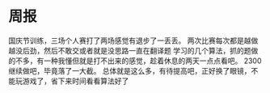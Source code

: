 # 周报
国庆节训练，三场个人赛打了两场感觉有退步了一丢丢。
两次比赛每次都是越做越没后劲，然后不敢交或者就是没思路一直在翻译题
学习的几个算法，抓的题做的不多，有一种我懂但就是打不出来的感觉，趁着休息的两天一点点看吧。
2300继续做吧，毕竟落了一大截。
总体就是这么多，有待提高吧，正好换了眼镜，不能玩游戏了，省下来时间看看算法好了

